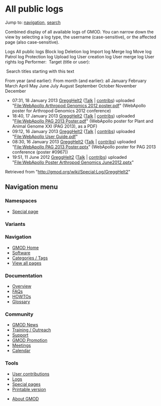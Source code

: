<div id="mw-page-base" class="noprint">

</div>

<div id="mw-head-base" class="noprint">

</div>

<div id="content" class="mw-body" role="main">

<span id="top"></span>

<div id="mw-js-message" style="display:none;">

</div>



# <span dir="auto">All public logs</span>

<div id="bodyContent">

<div id="contentSub">

</div>

<div id="jump-to-nav" class="mw-jump">

Jump to: [navigation](#mw-navigation), [search](#p-search)

</div>

<div id="mw-content-text">

Combined display of all available logs of GMOD. You can narrow down the
view by selecting a log type, the username (case-sensitive), or the
affected page (also case-sensitive).

Logs All public logs Block log Deletion log Import log Merge log Move
log Patrol log Protection log Upload log User creation log User merge
log User rights log <span style="white-space: nowrap">Performer: </span>
<span style="white-space: nowrap">Target (title or user): </span>

 Search titles starting with this text

From year (and earlier): From month (and earlier): all January February
March April May June July August September October November December

- 07:31, 18 January 2013
  <a href="/wiki/User:GreggHelt2" class="mw-userlink"
  title="User:GreggHelt2">GreggHelt2</a>
  <span class="mw-usertoollinks">(<a
  href="/mediawiki/index.php?title=User_talk:GreggHelt2&amp;action=edit&amp;redlink=1"
  class="new" title="User talk:GreggHelt2 (page does not exist)">Talk</a>
  \|
  [contribs](/wiki/Special:Contributions/GreggHelt2 "Special:Contributions/GreggHelt2"))</span>
  uploaded "[File:WebApollo Arthropod Genomics 2012
  poster.pdf](/wiki/File:WebApollo_Arthropod_Genomics_2012_poster.pdf "File:WebApollo Arthropod Genomics 2012 poster.pdf")"
  <span class="comment">(WebApollo poster for Arthropod Genomics 2012
  conference)</span>
- 18:40, 17 January 2013
  <a href="/wiki/User:GreggHelt2" class="mw-userlink"
  title="User:GreggHelt2">GreggHelt2</a>
  <span class="mw-usertoollinks">(<a
  href="/mediawiki/index.php?title=User_talk:GreggHelt2&amp;action=edit&amp;redlink=1"
  class="new" title="User talk:GreggHelt2 (page does not exist)">Talk</a>
  \|
  [contribs](/wiki/Special:Contributions/GreggHelt2 "Special:Contributions/GreggHelt2"))</span>
  uploaded "[File:WebApollo PAG 2013
  Poster.pdf](/wiki/File:WebApollo_PAG_2013_Poster.pdf "File:WebApollo PAG 2013 Poster.pdf")"
  <span class="comment">(WebApollo poster for Plant and Animal Genome
  XXI (PAG 2013), as a PDF)</span>
- 09:12, 16 January 2013
  <a href="/wiki/User:GreggHelt2" class="mw-userlink"
  title="User:GreggHelt2">GreggHelt2</a>
  <span class="mw-usertoollinks">(<a
  href="/mediawiki/index.php?title=User_talk:GreggHelt2&amp;action=edit&amp;redlink=1"
  class="new" title="User talk:GreggHelt2 (page does not exist)">Talk</a>
  \|
  [contribs](/wiki/Special:Contributions/GreggHelt2 "Special:Contributions/GreggHelt2"))</span>
  uploaded "[File:WebApollo User
  Guide.pdf](/wiki/File:WebApollo_User_Guide.pdf "File:WebApollo User Guide.pdf")"
- 08:30, 16 January 2013
  <a href="/wiki/User:GreggHelt2" class="mw-userlink"
  title="User:GreggHelt2">GreggHelt2</a>
  <span class="mw-usertoollinks">(<a
  href="/mediawiki/index.php?title=User_talk:GreggHelt2&amp;action=edit&amp;redlink=1"
  class="new" title="User talk:GreggHelt2 (page does not exist)">Talk</a>
  \|
  [contribs](/wiki/Special:Contributions/GreggHelt2 "Special:Contributions/GreggHelt2"))</span>
  uploaded "[File:WebApollo PAG 2013
  Poster.pptx](/wiki/File:WebApollo_PAG_2013_Poster.pptx "File:WebApollo PAG 2013 Poster.pptx")"
  <span class="comment">(WebApollo poster for PAG 2013 conference
  (poster \#0967))</span>
- 19:51, 11 June 2012
  <a href="/wiki/User:GreggHelt2" class="mw-userlink"
  title="User:GreggHelt2">GreggHelt2</a>
  <span class="mw-usertoollinks">(<a
  href="/mediawiki/index.php?title=User_talk:GreggHelt2&amp;action=edit&amp;redlink=1"
  class="new" title="User talk:GreggHelt2 (page does not exist)">Talk</a>
  \|
  [contribs](/wiki/Special:Contributions/GreggHelt2 "Special:Contributions/GreggHelt2"))</span>
  uploaded "[File:WebApollo Poster Arthropod Genomics
  June2012.pptx](/wiki/File:WebApollo_Poster_Arthropod_Genomics_June2012.pptx "File:WebApollo Poster Arthropod Genomics June2012.pptx")"

</div>

<div class="printfooter">

Retrieved from "<http://gmod.org/wiki/Special:Log/GreggHelt2>"

</div>

<div id="catlinks" class="catlinks catlinks-allhidden">

</div>

<div class="visualClear">

</div>

</div>

</div>

<div id="mw-navigation">

## Navigation menu

<div id="mw-head">



<div id="left-navigation">

<div id="p-namespaces" class="vectorTabs" role="navigation"
aria-labelledby="p-namespaces-label">

### Namespaces

- <span id="ca-nstab-special">[Special
  page](/wiki/Special:Log/GreggHelt2 "This is a special page, you cannot edit the page itself")</span>

</div>

<div id="p-variants" class="vectorMenu emptyPortlet" role="navigation"
aria-labelledby="p-variants-label">

### 

### Variants[](#)

<div class="menu">

</div>

</div>

</div>





</div>



</div>

</div>

</div>

<div id="mw-panel">

<div id="p-logo" role="banner">

<a href="/wiki/Main_Page"
style="background-image: url(http://gmod.org/images/GMOD-cogs.png);"
title="Visit the main page"></a>

</div>

<div id="p-Navigation" class="portal" role="navigation"
aria-labelledby="p-Navigation-label">

### Navigation

<div class="body">

- <span id="n-GMOD-Home">[GMOD Home](/wiki/Main_Page)</span>
- <span id="n-Software">[Software](/wiki/GMOD_Components)</span>
- <span id="n-Categories-.2F-Tags">[Categories /
  Tags](/wiki/Categories)</span>
- <span id="n-View-all-pages">[View all
  pages](/wiki/Special:AllPages)</span>

</div>

</div>

<div id="p-Documentation" class="portal" role="navigation"
aria-labelledby="p-Documentation-label">

### Documentation

<div class="body">

- <span id="n-Overview">[Overview](/wiki/Overview)</span>
- <span id="n-FAQs">[FAQs](/wiki/Category:FAQ)</span>
- <span id="n-HOWTOs">[HOWTOs](/wiki/Category:HOWTO)</span>
- <span id="n-Glossary">[Glossary](/wiki/Glossary)</span>

</div>

</div>

<div id="p-Community" class="portal" role="navigation"
aria-labelledby="p-Community-label">

### Community

<div class="body">

- <span id="n-GMOD-News">[GMOD News](/wiki/GMOD_News)</span>
- <span id="n-Training-.2F-Outreach">[Training /
  Outreach](/wiki/Training_and_Outreach)</span>
- <span id="n-Support">[Support](/wiki/Support)</span>
- <span id="n-GMOD-Promotion">[GMOD
  Promotion](/wiki/GMOD_Promotion)</span>
- <span id="n-Meetings">[Meetings](/wiki/Meetings)</span>
- <span id="n-Calendar">[Calendar](/wiki/Calendar)</span>

</div>

</div>

<div id="p-tb" class="portal" role="navigation"
aria-labelledby="p-tb-label">

### Tools

<div class="body">

- <span id="t-contributions">[User
  contributions](/wiki/Special:Contributions/GreggHelt2 "A list of contributions of this user")</span>
- <span id="t-log">[Logs](/wiki/Special:Log/GreggHelt2)</span>
- <span id="t-specialpages"><a href="/wiki/Special:SpecialPages" accesskey="q"
  title="A list of all special pages [q]">Special pages</a></span>
- <span id="t-print"><a
  href="/mediawiki/index.php?title=Special:Log/GreggHelt2&amp;printable=yes"
  rel="alternate" accesskey="p"
  title="Printable version of this page [p]">Printable version</a></span>

</div>

</div>

</div>

</div>

<div id="footer" role="contentinfo">

- <span id="footer-places-about">[About
  GMOD](/wiki/GMOD:About "GMOD:About")</span>

<!-- -->






</div>
